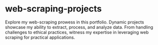 # web-scraping-projects
Explore my web-scraping prowess in this portfolio. 
Dynamic projects showcase my ability to extract, process, and analyze data. 
From handling challenges to ethical practices, witness my expertise in leveraging web scraping for practical applications.
